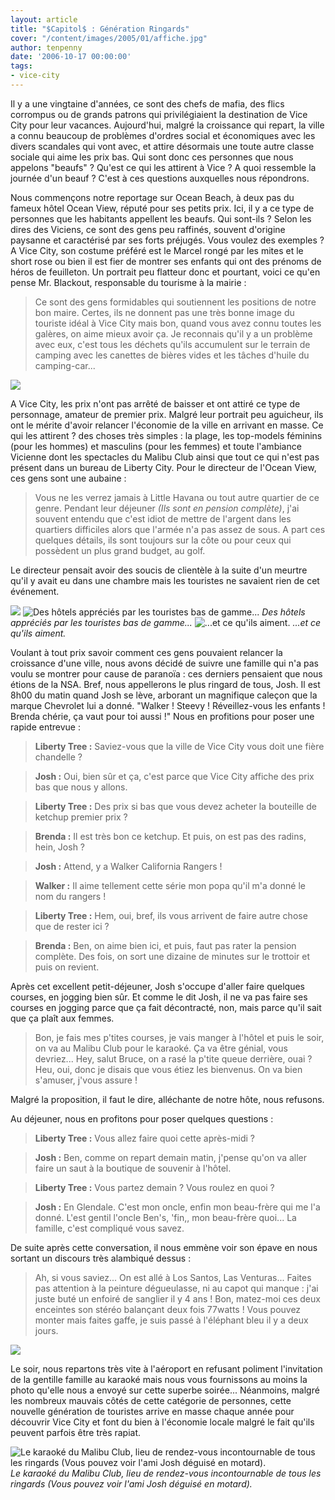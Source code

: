 ```yaml
---
layout: article
title: "$Capitol$ : Génération Ringards"
cover: "/content/images/2005/01/affiche.jpg"
author: tenpenny
date: '2006-10-17 00:00:00'
tags:
- vice-city
---
```


Il y a une vingtaine d'années, ce sont des chefs de mafia, des flics corrompus ou de grands patrons qui privilégiaient la destination de Vice City pour leur vacances. Aujourd'hui, malgré la croissance qui repart, la ville a connu beaucoup de problèmes d'ordres social et économiques avec les divers scandales qui vont avec, et attire désormais une toute autre classe sociale qui aime les prix bas. Qui sont donc ces personnes que nous appelons "beaufs" ?&nbsp;Qu'est ce qui les attirent à Vice&nbsp;? A quoi ressemble la journée d'un beauf ? C'est à ces questions auxquelles nous répondrons.

Nous commençons notre reportage sur Ocean Beach, à deux pas du fameux hôtel Ocean View, réputé pour ses petits prix. Ici, il y a ce type de personnes que les habitants appellent les beaufs. Qui sont-ils ? Selon les dires des Viciens, ce sont des gens peu raffinés, souvent d'origine paysanne et caractérisé par ses forts préjugés. Vous voulez des exemples ? A Vice City, son costume préféré est&nbsp;le Marcel&nbsp;rongé par les mites&nbsp;et le short rose ou bien il est fier de montrer ses enfants qui ont des prénoms de héros de&nbsp;feuilleton. Un portrait peu flatteur donc et pourtant, voici ce qu'en pense Mr. Blackout, responsable du tourisme à la mairie :

> Ce sont des gens formidables qui soutiennent les positions de notre bon maire. Certes, ils ne donnent pas une très bonne image du touriste idéal à Vice City mais bon, quand vous avez connu toutes les galères, on aime mieux avoir ça. Je reconnais qu'il y a un problème avec eux, c'est tous les déchets qu'ils accumulent sur le terrain de camping avec les canettes de bières vides et les tâches d'huile du camping-car...

![](/content/images/2005/01/beauf.jpg)

A Vice City, les prix n'ont pas arrêté de baisser et ont attiré ce type de personnage, amateur de premier prix. Malgré leur portrait peu aguicheur, ils ont le mérite d'avoir relancer l'économie de la ville en arrivant en masse. Ce qui les attirent ? des choses très simples : la plage, les top-models féminins (pour les hommes) et masculins (pour les femmes) et toute l'ambiance Vicienne dont les spectacles du Malibu Club&nbsp;ainsi que&nbsp;tout ce qui n'est pas présent dans un bureau de Liberty City. Pour le directeur de l'Ocean View, ces gens sont une aubaine :

> Vous ne les verrez jamais à Little Havana ou tout autre quartier de ce genre. Pendant leur déjeuner _(Ils sont en pension complète)_, j'ai souvent entendu que c'est idiot de mettre de l'argent dans les quartiers difficiles alors que l'armée n'a pas assez de sous. A part ces quelques détails, ils sont toujours sur la côte ou pour ceux qui possèdent un plus grand budget, au golf.

Le directeur pensait avoir des soucis&nbsp;de clientèle&nbsp;à la suite d'un meurtre qu'il y avait eu dans une chambre mais les touristes ne savaient rien de cet événement.

![](/content/images/2005/01/deaconhotel.jpg)
![Des hôtels appréciés par les touristes bas de gamme...](/content/images/2005/01/oceanview.jpg)
_Des hôtels appréciés par les touristes bas de gamme..._[](/content/images/2005/01/topmodel2.jpg)
![...et ce qu'ils aiment.](/content/images/2005/01/topmodel1.jpg)
_...et ce qu'ils aiment._

Voulant à tout prix savoir comment ces gens pouvaient relancer la croissance d'une ville, nous avons décidé de suivre une famille qui n'a pas voulu se montrer pour cause de paranoïa : ces derniers pensaient que nous étions de la NSA. Bref, nous appellerons le plus ringard de tous, Josh. Il est 8h00 du matin quand Josh se lève, arborant un magnifique caleçon que la marque Chevrolet lui a donné. "Walker !&nbsp;Steevy !&nbsp;Réveillez-vous les enfants&nbsp;! Brenda chérie, ça vaut pour toi aussi !" Nous en profitions pour poser une rapide entrevue :

> **Liberty Tree :** Saviez-vous que la ville de Vice City vous doit une fière chandelle ?

> **Josh :** Oui, bien sûr et ça, c'est parce que Vice City affiche des prix bas que nous y allons.

> **Liberty Tree :** Des prix si bas que vous devez acheter la bouteille de ketchup premier prix ?

> **Brenda :** Il est très bon ce ketchup. Et puis, on est pas des radins, hein, Josh ?

> **Josh :** Attend, y a Walker California Rangers !

> **Walker :** Il aime tellement cette série mon popa qu'il m'a donné le nom du rangers !

> **Liberty Tree :** Hem, oui, bref, ils vous arrivent de faire autre chose que de rester ici ?

> **Brenda :** Ben, on aime bien ici, et puis, faut pas rater la pension complète. Des fois, on sort une dizaine de minutes sur le trottoir et puis on revient.

Après cet excellent petit-déjeuner, Josh s'occupe d'aller faire quelques courses, en jogging bien sûr. Et comme le dit Josh, il ne va pas faire ses courses en jogging parce que ça fait décontracté, non, mais parce qu'il sait que ça plaît aux femmes.

> Bon, je fais mes p'tites courses, je vais manger à l'hôtel et puis le soir, on va au Malibu Club pour le karaoké. Ça va être génial, vous devriez... Hey, salut Bruce, on a rasé la p'tite queue derrière, ouai ? Heu, oui, donc je disais que vous étiez les bienvenus. On va bien s'amuser, j'vous assure !

Malgré la proposition, il faut le dire, alléchante de notre hôte, nous refusons.

Au déjeuner, nous en profitons pour poser quelques questions :

> **Liberty Tree :** Vous allez faire quoi cette après-midi ?

> **Josh :** Ben, comme on repart demain matin, j'pense qu'on va aller faire un saut à la boutique&nbsp;de souvenir&nbsp;à l'hôtel.

> **Liberty Tree :** Vous partez demain ? Vous roulez en quoi ?

> **Josh :** En Glendale. C'est mon oncle, enfin mon beau-frère qui me l'a donné. L'est gentil l'oncle Ben's, 'fin,, mon beau-frère quoi... La famille, c'est compliqué vous savez.

De suite après cette conversation, il nous emmène voir son épave en nous sortant un discours très alambiqué dessus :

> Ah, si vous saviez... On est allé à Los Santos, Las Venturas... Faites pas attention à la peinture dégueulasse, ni au capot qui manque :&nbsp;j'ai juste buté un enfoiré de sanglier il y 4 ans ! Bon, matez-moi ces deux enceintes son stéréo balançant deux fois 77watts ! Vous pouvez monter mais faites gaffe, je suis passé à l'éléphant bleu il y a deux jours.

![](/content/images/2005/01/glendaled_gueu.jpg)

Le soir, nous repartons très vite à l'aéroport en refusant poliment l'invitation de la gentille famille au karaoké mais nous vous fournissons au moins la photo qu'elle nous a envoyé sur cette superbe soirée... Néanmoins, malgré les nombreux mauvais côtés de cette catégorie de personnes, cette nouvelle génération de touristes arrive en masse chaque année pour découvrir Vice City et font du bien à l'économie locale malgré le fait qu'ils peuvent parfois être très rapiat.

![Le karaoké du Malibu Club, lieu de rendez-vous incontournable de tous les ringards (Vous pouvez voir l'ami Josh déguisé en motard).](/content/images/2005/01/karaok_.jpg)
_Le karaoké du Malibu Club, lieu de rendez-vous incontournable de tous les ringards (Vous pouvez voir l'ami Josh déguisé en motard)._

<!--kg-card-end: markdown-->
